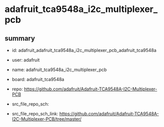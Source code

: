 # adafruit_tca9548a_i2c_multiplexer_pcb
 
## summary 
* id: adafruit_adafruit_tca9548a_i2c_multiplexer_pcb_adafruit_tca9548a
* user: adafruit
* name: adafruit_tca9548a_i2c_multiplexer_pcb
* board: adafruit_tca9548a
* repo: https://github.com/adafruit/Adafruit-TCA9548A-I2C-Multiplexer-PCB



* src_file_repo_sch: 
* src_file_repo_sch_link: https://github.com/adafruit/Adafruit-TCA9548A-I2C-Multiplexer-PCB/tree/master/







